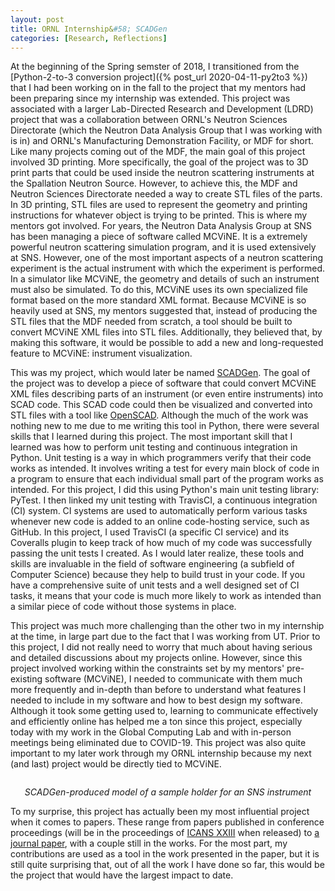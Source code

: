 ```yaml
---
layout: post
title: ORNL Internship&#58; SCADGen
categories: [Research, Reflections]
---
```


At the beginning of the Spring semster of 2018, I transitioned from the [Python-2-to-3 conversion project]({% post_url 2020-04-11-py2to3 %}) that I had been working on in the fall to the project that my mentors had been preparing since my internship was extended. This project was associated with a larger Lab-Directed Research and Development (LDRD) project that was a collaboration between ORNL's Neutron Sciences Directorate (which the Neutron Data Analysis Group that I was working with is in) and ORNL's Manufacturing Demonstration Facility, or MDF for short. Like many projects coming out of the MDF, the main goal of this project involved 3D printing. More specifically, the goal of the project was to 3D print parts that could be used inside the neutron scattering instruments at the Spallation Neutron Source. However, to achieve this, the MDF and Neutron Sciences Directorate needed a way to create STL files of the parts. In 3D printing, STL files are used to represent the geometry and printing instructions for whatever object is trying to be printed. This is where my mentors got involved. For years, the Neutron Data Analysis Group at SNS has been managing a piece of software called MCViNE. It is a extremely powerful neutron scattering simulation program, and it is used extensively at SNS. However, one of the most important aspects of a neutron scattering experiment is the actual instrument with which the experiment is performed. In a simulator like MCViNE, the geometry and details of such an instrument must also be simulated. To do this, MCViNE uses its own specialized file format based on the more standard XML format. Because MCViNE is so heavily used at SNS, my mentors suggested that, instead of producing the STL files that the MDF needed from scratch, a tool should be built to convert MCViNE XML files into STL files. Additionally, they believed that, by making this software, it would be possible to add a new and long-requested feature to MCViNE: instrument visualization.

This was my project, which would later be named [SCADGen](https://github.com/mcvine/SCADGen). The goal of the project was to develop a piece of software that could convert MCViNE XML files describing parts of an instrument (or even entire instruments) into SCAD code. This SCAD code could then be visualized and converted into STL files with a tool like [OpenSCAD](https://www.openscad.org/). Although the much of the work was nothing new to me due to me writing this tool in Python, there were several skills that I learned during this project. The most important skill that I learned was how to perform unit testing and continuous integration in Python. Unit testing is a way in which programmers verify that their code works as intended. It involves writing a test for every main block of code in a program to ensure that each individual small part of the program works as intended. For this project, I did this using Python's main unit testing library: PyTest. I then linked my unit testing with TravisCI, a continuous integration (CI) system. CI systems are used to automatically perform various tasks whenever new code is added to an online code-hosting service, such as GitHub. In this project, I used TravisCI (a specific CI service) and its Coveralls plugin to keep track of how much of my code was successfully passing the unit tests I created. As I would later realize, these tools and skills are invaluable in the field of software engineering (a subfield of Computer Science) because they help to build trust in your code. If you have a comprehensive suite of unit tests and a well designed set of CI tasks, it means that your code is much more likely to work as intended than a similar piece of code without those systems in place.

This project was much more challenging than the other two in my internship at the time, in large part due to the fact that I was working from UT. Prior to this project, I did not really need to worry that much about having serious and detailed discussions about my projects online. However, since this project involved working within the constraints set by my mentors' pre-existing software (MCViNE), I needed to communicate with them much more frequently and in-depth than before to understand what features I needed to include in my software and how to best design my software. Although it took some getting used to, learning to communicate effectively and efficiently online has helped me a ton since this project, especially today with my work in the Global Computing Lab and with in-person meetings being eliminated due to COVID-19. This project was also quite important to my later work through my ORNL internship because my next (and last) project would be directly tied to MCViNE.

<!--![SCADGen-produced model of a sample holder for an SNS instrument](/static/assets/img/blog/posts/scadgen_sample_holder.png){:style="max-width: 100%; max-height: 100vh; margin: auto;"}-->
<p>
<img src="/static/assets/img/blog/posts/scadgen_sample_holder.png" style="max-width: 100%; max-height: 100vh; margin: auto;" alt="">
<div style="width: 100%; text-align: center;">
<i>SCADGen-produced model of a sample holder for an SNS instrument</i>
</div>
</p>

To my surprise, this project has actually been my most influential project when it comes to papers. These range from papers published in conference proceedings (will be in the proceedings of [ICANS XXIII](https://conference.sns.gov/event/138/overview) when released) to [a journal paper](https://www.osti.gov/pages/biblio/1556800), with a couple still in the works. For the most part, my contributions are used as a tool in the work presented in the paper, but it is still quite surprising that, out of all the work I have done so far, this would be the project that would have the largest impact to date.
